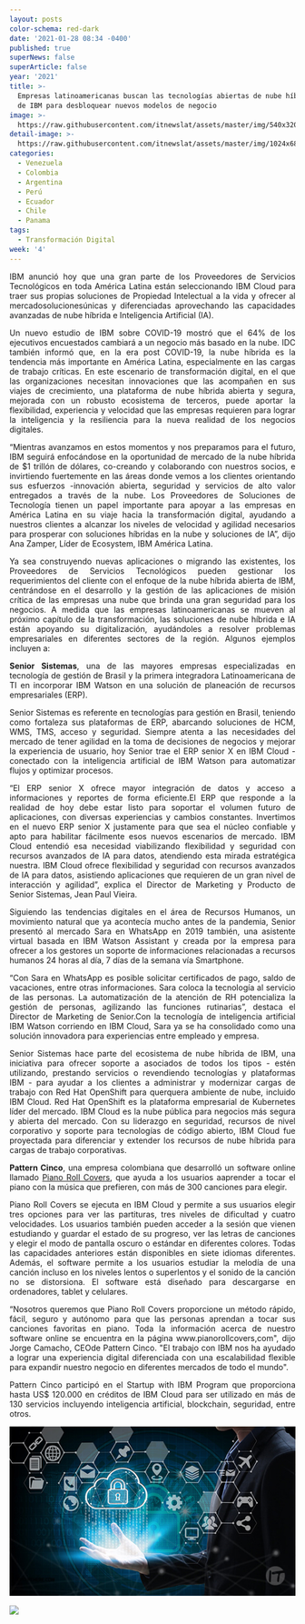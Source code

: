 ```yaml
---
layout: posts
color-schema: red-dark
date: '2021-01-28 08:34 -0400'
published: true
superNews: false
superArticle: false
year: '2021'
title: >-
  Empresas latinoamericanas buscan las tecnologías abiertas de nube híbrida e IA
  de IBM para desbloquear nuevos modelos de negocio
image: >-
  https://raw.githubusercontent.com/itnewslat/assets/master/img/540x320/IBM-Cloud-Pak-p.jpg
detail-image: >-
  https://raw.githubusercontent.com/itnewslat/assets/master/img/1024x680/IBM-Cloud-Pak-g.jpg
categories:
  - Venezuela
  - Colombia
  - Argentina
  - Perú
  - Ecuador
  - Chile
  - Panama
tags:
  - Transformación Digital
week: '4'
---
```

<p style="text-align: justify;">IBM anunció hoy que una gran parte de los Proveedores de Servicios Tecnológicos en toda América Latina están seleccionando IBM Cloud para traer sus propias soluciones de Propiedad Intelectual a la vida y ofrecer al mercadosolucionesúnicas y diferenciadas aprovechando las capacidades avanzadas de nube híbrida e Inteligencia Artificial (IA).</p>
<p style="text-align: justify;">Un nuevo estudio de IBM sobre COVID-19 mostró que el 64% de los ejecutivos encuestados cambiará a un negocio más basado en la nube. IDC también informó que, en la era post COVID-19, la nube híbrida es la tendencia más importante en América Latina, especialmente en las cargas de trabajo críticas. En este escenario de transformación digital, en el que las organizaciones necesitan innovaciones que las acompañen en sus viajes de crecimiento, una plataforma de nube híbrida abierta y segura, mejorada con un robusto ecosistema de terceros, puede aportar la flexibilidad, experiencia y velocidad que las empresas requieren para lograr la inteligencia y la resiliencia para la nueva realidad de los negocios digitales.</p>
<p style="text-align: justify;">“Mientras avanzamos en estos momentos y nos preparamos para el futuro, IBM seguirá enfocándose en la oportunidad de mercado de la nube híbrida de $1 trillón de dólares, co-creando y colaborando con nuestros socios, e invirtiendo fuertemente en las áreas donde vemos a los clientes orientando sus esfuerzos -innovación abierta, seguridad y servicios de alto valor entregados a través de la nube. Los Proveedores de Soluciones de Tecnología tienen un papel importante para apoyar a las empresas en América Latina en su viaje hacia la transformación digital, ayudando a nuestros clientes a alcanzar los niveles de velocidad y agilidad necesarios para prosperar con soluciones híbridas en la nube y soluciones de IA”, dijo Ana Zamper, Líder de Ecosystem, IBM América Latina.</p>
<p style="text-align: justify;">Ya sea construyendo nuevas aplicaciones o migrando las existentes, los Proveedores de Servicios Tecnológicos pueden gestionar los requerimientos del cliente con el enfoque de la nube híbrida abierta de IBM, centrándose en el desarrollo y la gestión de las aplicaciones de misión crítica de las empresas una nube que brinda una gran seguridad para los negocios. A medida que las empresas latinoamericanas se mueven al próximo capítulo de la transformación, las soluciones de nube híbrida e IA están apoyando su digitalización, ayudándoles a resolver problemas empresariales en diferentes sectores de la región. Algunos ejemplos incluyen a:</p>
<p style="text-align: justify;"><strong>Senior Sistemas</strong>, una de las mayores empresas especializadas en tecnología de gestión de Brasil y la primera integradora Latinoamericana de TI en incorporar IBM Watson en una solución de planeación de recursos empresariales (ERP).</p>
<p style="text-align: justify;">Senior Sistemas es referente en tecnologías para gestión en Brasil, teniendo como fortaleza sus plataformas de ERP, abarcando soluciones de HCM, WMS, TMS, acceso y seguridad. Siempre atenta a las necesidades del mercado de tener agilidad en la toma de decisiones de negocios y mejorar la experiencia de usuario, hoy Senior trae el ERP senior X en IBM Cloud - conectado con la inteligencia artificial de IBM Watson para automatizar flujos y optimizar procesos.</p>
<p style="text-align: justify;">“El ERP senior X ofrece mayor integración de datos y acceso a informaciones y reportes de forma eficiente.El ERP que responde a la realidad de hoy debe estar listo para soportar el volumen futuro de aplicaciones, con diversas experiencias y cambios constantes. Invertimos en el nuevo ERP senior X justamente para que sea el núcleo confiable y apto para habilitar fácilmente esos nuevos escenarios de mercado. IBM Cloud entendió esa necesidad viabilizando flexibilidad y seguridad con recursos avanzados de IA para datos, atendiendo esta mirada estratégica nuestra. IBM Cloud ofrece flexibilidad y seguridad con recursos avanzados de IA para datos, asistiendo aplicaciones que requieren de un gran nivel de interacción y agilidad”, explica el Director de Marketing y Producto de Senior Sistemas, Jean Paul Vieira.</p>
<p style="text-align: justify;">Siguiendo las tendencias digitales en el área de Recursos Humanos, un movimiento natural que ya acontecía mucho antes de la pandemia, Senior presentó al mercado Sara en WhatsApp en 2019 también, una asistente virtual basada en IBM Watson Assistant y creada por la empresa para ofrecer a los gestores un soporte de informaciones relacionadas a recursos humanos 24 horas al día, 7 días de la semana vía Smartphone.</p>
<p style="text-align: justify;">“Con Sara en WhatsApp es posible solicitar certificados de pago, saldo de vacaciones, entre otras informaciones. Sara coloca la tecnología al servicio de las personas. La automatización de la atención de RH potencializa la gestión de personas, agilizando las funciones rutinarias”, destaca el Director de Marketing de Senior.Con la tecnología de inteligencia artificial IBM Watson corriendo en IBM Cloud, Sara ya se ha consolidado como una solución innovadora para experiencias entre empleado y empresa.</p>
<p style="text-align: justify;">Senior Sistemas hace parte del ecosistema de nube híbrida de IBM, una iniciativa para ofrecer soporte a asociados de todos los tipos - estén utilizando, prestando servicios o revendiendo tecnologías y plataformas IBM - para ayudar a los clientes a administrar y modernizar cargas de trabajo con Red Hat OpenShift para querquera ambiente de nube, incluido IBM Cloud. Red Hat OpenShift es la plataforma empresarial de Kubernetes líder del mercado. IBM Cloud es la nube pública para negocios más segura y abierta del mercado. Con su liderazgo en seguridad, recursos de nivel corporativo y soporte para tecnologías de código abierto, IBM Cloud fue proyectada para diferenciar y extender los recursos de nube híbrida para cargas de trabajo corporativas.</p>
<p style="text-align: justify;"><strong>Pattern Cinco</strong>, una empresa colombiana que desarrolló un software online llamado <a href="http://www.pianorollcovers.com/">Piano Roll Covers</a>, que ayuda a los usuarios aaprender a tocar el piano con la música que prefieren, con más de 300 canciones para elegir.</p>
<p style="text-align: justify;">Piano Roll Covers se ejecuta en IBM Cloud y permite a sus usuarios elegir tres opciones para ver las partituras, tres niveles de dificultad y cuatro velocidades. Los usuarios también pueden acceder a la sesión que vienen estudiando y guardar el estado de su progreso, ver las letras de canciones y elegir el modo de pantalla oscuro o estándar en diferentes colores. Todas las capacidades anteriores están disponibles en siete idiomas diferentes. Además, el software permite a los usuarios estudiar la melodía de una canción incluso en los niveles lentos o superlentos y el sonido de la canción no se distorsiona. El software está diseñado para descargarse en ordenadores, tablet y celulares.</p>
<p style="text-align: justify;">“Nosotros queremos que Piano Roll Covers proporcione un método rápido, fácil, seguro y autónomo para que las personas aprendan a tocar sus canciones favoritas en piano. Toda la información acerca de nuestro software online se encuentra en la página www.pianorollcovers,com", dijo Jorge Camacho, CEOde Pattern Cinco. "El trabajo con IBM nos ha ayudado a lograr una experiencia digital diferenciada con una escalabilidad flexible para expandir nuestro negocio en diferentes mercados de todo el mundo".</p>
<p style="text-align: justify;">Pattern Cinco participó en el Startup with IBM Program que proporciona hasta US$ 120.000 en créditos de IBM Cloud para ser utilizado en más de 130 servicios incluyendo inteligencia artificial, blockchain, seguridad, entre otros.</p>

![](https://raw.githubusercontent.com/itnewslat/assets/master/img/540x320/IBM-Cloud-Pak-p.jpg)

<img src="https://tracker.metricool.com/c3po.jpg?hash=56f88a41e39ab42c063cc51676587a04"/>